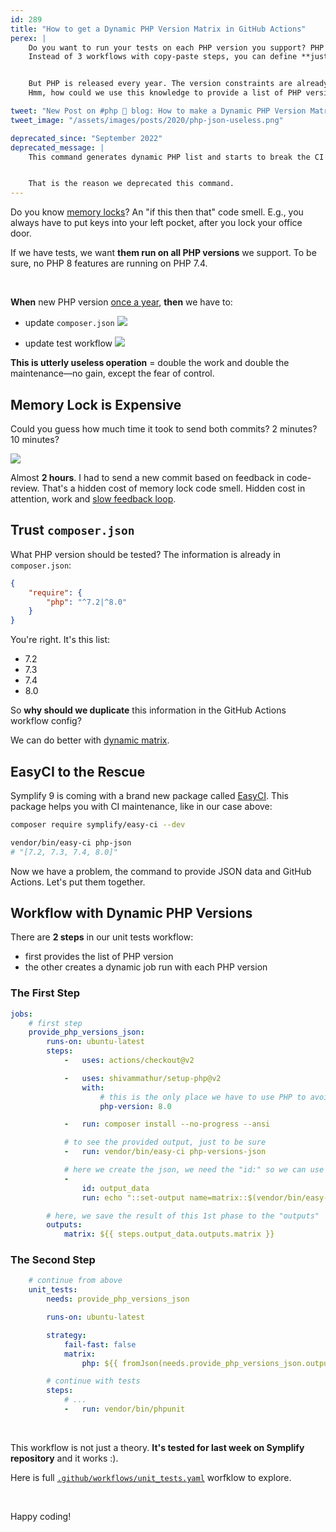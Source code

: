 ```yaml
---
id: 289
title: "How to get a Dynamic PHP Version Matrix in GitHub Actions"
perex: |
    Do you want to run your tests on each PHP version you support? PHP 7.3, 7.4 and 8.0?
    Instead of 3 workflows with copy-paste steps, you can define **just one with a matrix for PHP versions**.


    But PHP is released every year. The version constraints are already defined in `composer.json`.
    Hmm, how could we use this knowledge to provide a list of PHP version for a dynamic matrix?

tweet: "New Post on #php 🐘 blog: How to make a Dynamic PHP Version Matrix in GitHub Actions"
tweet_image: "/assets/images/posts/2020/php-json-useless.png"

deprecated_since: "September 2022"
deprecated_message: |
    This command generates dynamic PHP list and starts to break the CI in times the upgrade is not in the plan. The idea of forced upgrade did not work.


    That is the reason we deprecated this command.
---
```


Do you know [memory locks](/blog/2018/08/27/why-and-how-to-avoid-the-memory-lock/)? An "if this then that" code smell. E.g., you always have to put keys into your left pocket, after you lock your office door.

If we have tests, we want **them run on all PHP versions** we support. To be sure, no PHP 8 features are running on PHP 7.4.

<br>

**When** new PHP version [once a year](/blog/2017/10/30/what-can-you-learn-from-menstruation-and-symfony-releases/), **then** we have to:

- update `composer.json`
  <img src="/assets/images/posts/2020/php-json-composer.png" class="img-thumbnail">

- update test workflow
  <img src="/assets/images/posts/2020/php-json-useless.png" class="img-thumbnail">

**This is utterly useless operation** = double the work and double the maintenance—no gain, except the fear of control.

## Memory Lock is Expensive

Could you guess how much time it took to send both commits? 2 minutes? 10 minutes?

<img src="/assets/images/posts/2020/php-json-time.png" class="img-thumbnail">

Almost **2 hours**. I had to send a new commit based on feedback in code-review. That's a hidden cost of memory lock code smell.
Hidden cost in attention, work and [slow feedback loop](/blog/2020/01/13/why-is-first-instant-feedback-crucial-to-developers/).

## Trust `composer.json`

What PHP version should be tested? The information is already in `composer.json`:

```json
{
    "require": {
        "php": "^7.2|^8.0"
    }
}
```

You're right. It's this list:

- 7.2
- 7.3
- 7.4
- 8.0

So **why should we duplicate** this information in the GitHub Actions workflow config?

We can do better with [dynamic matrix](/blog/2020/11/16/how-to-make-dynamic-matrix-in-github-actions/).

## EasyCI to the Rescue

Symplify 9 is coming with a brand new package called [EasyCI](https://github.com/symplify/easy-ci). This package helps you with CI maintenance, like in our case above:

```bash
composer require symplify/easy-ci --dev

vendor/bin/easy-ci php-json
# "[7.2, 7.3, 7.4, 8.0]"
```

Now we have a problem, the command to provide JSON data and GitHub Actions. Let's put them together.

## Workflow with Dynamic PHP Versions

There are **2 steps** in our unit tests workflow:

- first provides the list of PHP version
- the other creates a dynamic job run with each PHP version

### The First Step

```yaml
jobs:
    # first step
    provide_php_versions_json:
        runs-on: ubuntu-latest
        steps:
            -   uses: actions/checkout@v2

            -   uses: shivammathur/setup-php@v2
                with:
                    # this is the only place we have to use PHP to avoid the lock to bash scripting
                    php-version: 8.0

            -   run: composer install --no-progress --ansi

            # to see the provided output, just to be sure
            -   run: vendor/bin/easy-ci php-versions-json

            # here we create the json, we need the "id:" so we can use it in "outputs" bellow
            -
                id: output_data
                run: echo "::set-output name=matrix::$(vendor/bin/easy-ci php-versions-json)"

        # here, we save the result of this 1st phase to the "outputs"
        outputs:
            matrix: ${{ steps.output_data.outputs.matrix }}
```

### The Second Step

```yaml
    # continue from above
    unit_tests:
        needs: provide_php_versions_json

        runs-on: ubuntu-latest

        strategy:
            fail-fast: false
            matrix:
                php: ${{ fromJson(needs.provide_php_versions_json.outputs.matrix) }}

        # continue with tests
        steps:
            # ...
            -   run: vendor/bin/phpunit
```

<br>

This workflow is not just a theory. **It's tested for last week on Symplify repository** and it works :).

Here is full [`.github/workflows/unit_tests.yaml`](https://github.com/symplify/symplify/blob/aeb8e03dfb2948474f5a7d267ab05541ee00d90b/.github/workflows/unit_tests.yaml) worfklow to explore.

<br>

Happy coding!
